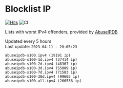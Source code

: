 # Blocklist IP

[![Hits](https://hits.seeyoufarm.com/api/count/incr/badge.svg?url=https%3A%2F%2Fgithub.com%2Fborestad%2Fblocklist-ip%2F&count_bg=%2379C83D&title_bg=%23555555&icon=&icon_color=%23E7E7E7&title=hits&edge_flat=false)](https://hits.seeyoufarm.com)  ![CI](https://img.shields.io/github/workflow/status/borestad/blocklist-ip/CI?style=flat-square)

Lists with worst IPv4 offenders, provided by [AbuseIPDB](https://www.abuseipdb.com/)

<!-- FOOTER-PLACEHOLDER -->
Updated every 5 hours<br>
Last update: `2023-04-11 - 20:05:23`
```
abuseipdb-s100.ipv4 (19191 ip)
abuseipdb-s100-1d.ipv4 (37414 ip)
abuseipdb-s100-2d.ipv4 (48367 ip)
abuseipdb-s100-3d.ipv4 (55089 ip)
abuseipdb-s100-7d.ipv4 (71583 ip)
abuseipdb-s100-30d.ipv4 (99605 ip)
abuseipdb-s100-all.ipv4 (266536 ip)
```
